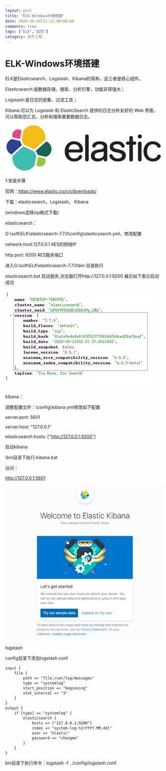 ```yaml
---
layout: post
title: "ELK-Windows环境搭建"
date: 2020-06-04T11:12:08+08:00
comments: true
tags: ["ELK","监控"]
category: 软件工程
---
```


# ELK-Windows环境搭建

ELK是Elasticsearch、Logstash、Kibana的简称，这三者是核心组件。

Elasticsearch:是数据存储、搜索、分析引擎，功能非常强大；

Logstash:是日志的收集、过滤工具；

Kibana:可以为 Logstash 和 ElasticSearch 提供的日志分析友好的 Web 界面，可以帮助您汇总、分析和搜索重要数据日志。

![../uploads/2020/10/2639035886.jpg](../uploads/2020/10/2639035886.jpg)

1:安装步骤

官网：https://www.elastic.co/cn/downloads/

下载：elasticsearch，Logstash， Kibana

(windows选择zip格式下载)

elasticsearch：

G:\soft\ELK\elasticsearch-7.7.0\config\slasticsearch.yml，修改配置

network.host:127.0.0.1 #ES的网络IP

http.port: 9200 #ES服务端口

进入G:\soft\ELK\elasticsearch-7.7.0\bin 目录执行

elasticsearch.bat 启动服务,浏览器打开http://127.0.0.1:9200 展示如下表示启动成功

![../uploads/2020/10/3463548271.png](../uploads/2020/10/3463548271.png)

kibana：

调整配置文件：\config\kibana.yml修改如下配置

server.port: 5601

server.host: "127.0.0.1"

elasticsearch.hosts: ["http://127.0.0.1:9200"]

启动kibana

\bin目录下执行:kibana.bat

访问：

http://127.0.0.1:5601

![../uploads/2020/10/511248373.png](../uploads/2020/10/511248373.png)

logstash

config目录下添加logstash.conf

```
input {
    file {
        path => "file:/var/log/messages"
        type => "systemlog"
        start_position => "beginning"
        stat_interval => "3"
    }
}
output {
    if [type] == "systemlog" {
        elasticsearch {
            hosts => ["127.0.0.1:9200"]
            index => "system-log-%{+YYYY.MM.dd}"
            user => "elastic"
            password => "changme"
        }
    }
}
```

bin目录下执行命令：logstash -f ../config/logstash.conf
